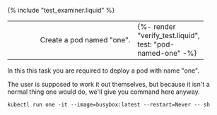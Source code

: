 {% include "test_examiner.liquid" %}

<table class="table">
  <tbody>
    <tr>
      <td width="50px"><span class="fas fa-tasks"></span></td>
      <td>Create a pod named "one".</td>
      <td width="50px">{%- render "verify_test.liquid", test: "pod-named-one" -%}</td>
    </tr>
  </tbody>
</table>

In this this task you are required to deploy a pod with name "one".

The user is supposed to work it out themselves, but because it isn't a normal thing one would do, we'll give you command here anyway.

```execute
kubectl run one -it --image=busybox:latest --restart=Never -- sh
```
